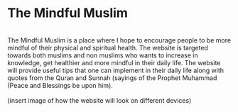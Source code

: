 <h1>The Mindful Muslim</h1>
<br>
The Mindful Muslim is a place where I hope to encourage people to be more mindful of their physical and spiritual health. The website is targeted towards both muslims and non muslims who wants to increase in knowledge, get healthier and more mindful in their daily life. The website will provide useful tips that one can implement in their daily life along with quotes from the Quran and Sunnah (sayings of the Prophet Muhammad (Peace and Blessings be upon him). 
<br>
<br>
(insert image of how the website will look on different devices)

